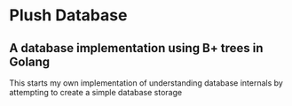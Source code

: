 # Plush Database

## A database implementation using B+ trees in Golang

This starts my own implementation of understanding database internals by attempting to create a simple database storage 